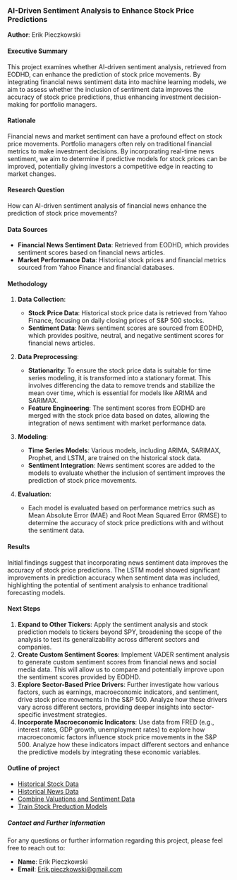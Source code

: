 ### AI-Driven Sentiment Analysis to Enhance Stock Price Predictions

**Author**: Erik Pieczkowski

#### Executive Summary
This project examines whether AI-driven sentiment analysis, retrieved from EODHD, can enhance the prediction of stock price movements. By integrating financial news sentiment data into machine learning models, we aim to assess whether the inclusion of sentiment data improves the accuracy of stock price predictions, thus enhancing investment decision-making for portfolio managers.


#### Rationale
Financial news and market sentiment can have a profound effect on stock price movements. Portfolio managers often rely on traditional financial metrics to make investment decisions. By incorporating real-time news sentiment, we aim to determine if predictive models for stock prices can be improved, potentially giving investors a competitive edge in reacting to market changes.


#### Research Question
How can AI-driven sentiment analysis of financial news enhance the prediction of stock price movements?


#### Data Sources
- **Financial News Sentiment Data**: Retrieved from EODHD, which provides sentiment scores based on financial news articles.
- **Market Performance Data**: Historical stock prices and financial metrics sourced from Yahoo Finance and financial databases.

#### Methodology
1. **Data Collection**:
    - **Stock Price Data**: Historical stock price data is retrieved from Yahoo Finance, focusing on daily closing prices of S&P 500 stocks.
    - **Sentiment Data**: News sentiment scores are sourced from EODHD, which provides positive, neutral, and negative sentiment scores for financial news articles.

2. **Data Preprocessing**:
    - **Stationarity**: To ensure the stock price data is suitable for time series modeling, it is transformed into a stationary format. This involves differencing the data to remove trends and stabilize the mean over time, which is essential for models like ARIMA and SARIMAX.
    - **Feature Engineering**: The sentiment scores from EODHD are merged with the stock price data based on dates, allowing the integration of news sentiment with market performance data.

3. **Modeling**:
    - **Time Series Models**: Various models, including ARIMA, SARIMAX, Prophet, and LSTM, are trained on the historical stock data.
    - **Sentiment Integration**: News sentiment scores are added to the models to evaluate whether the inclusion of sentiment improves the prediction of stock price movements.

4. **Evaluation**:
    - Each model is evaluated based on performance metrics such as Mean Absolute Error (MAE) and Root Mean Squared Error (RMSE) to determine the accuracy of stock price predictions with and without the sentiment data.

#### Results
Initial findings suggest that incorporating news sentiment data improves the accuracy of stock price predictions. The LSTM model showed significant improvements in prediction accuracy when sentiment data was included, highlighting the potential of sentiment analysis to enhance traditional forecasting models.

#### Next Steps
1. **Expand to Other Tickers**: Apply the sentiment analysis and stock prediction models to tickers beyond SPY, broadening the scope of the analysis to test its generalizability across different sectors and companies.
2. **Create Custom Sentiment Scores**: Implement VADER sentiment analysis to generate custom sentiment scores from financial news and social media data. This will allow us to compare and potentially improve upon the sentiment scores provided by EODHD.
3. **Explore Sector-Based Price Drivers**: Further investigate how various factors, such as earnings, macroeconomic indicators, and sentiment, drive stock price movements in the S&P 500. Analyze how these drivers vary across different sectors, providing deeper insights into sector-specific investment strategies.
4. **Incorporate Macroeconomic Indicators**: Use data from FRED (e.g., interest rates, GDP growth, unemployment rates) to explore how macroeconomic factors influence stock price movements in the S&P 500. Analyze how these indicators impact different sectors and enhance the predictive models by integrating these economic variables.


#### Outline of project

- [Historical Stock Data](notebooks/Historical_Stock_Data.ipynb)
- [Historical News Data](notebooks/Historical_News_Data.ipynb)
- [Combine Valuations and Sentiment Data](notebooks/Combine_Valuations_Sentiment_Data.ipynb)
- [Train Stock Preduction Models](notebooks/Train_Stock_Prediction_Models.ipynb)


##### Contact and Further Information

For any questions or further information regarding this project, please feel free to reach out to:

- **Name**: Erik Pieczkowski
- **Email**: Erik.pieczkowski@gmail.com